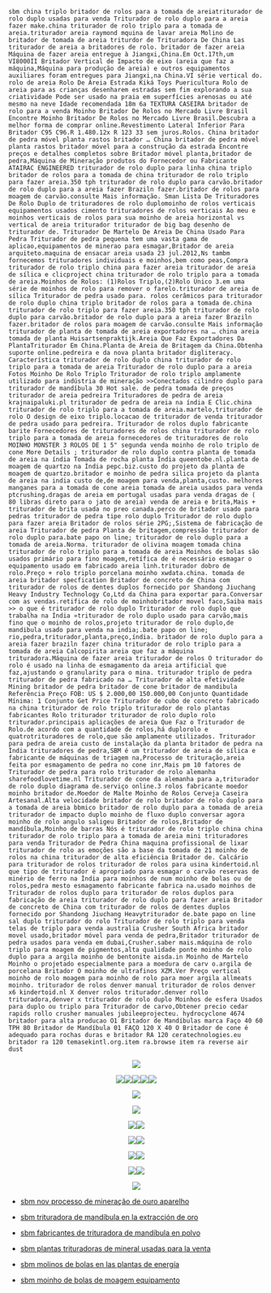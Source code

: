 
```
sbm china triplo britador de rolos para a tomada de areiatriturador de rolo duplo usadas para venda Triturador de rolo duplo para a areia fazer make.china triturador de rolo triplo para a tomada de areia.triturador areia raymond mquina de lavar areia Molino de britador de tomada de areia triturdor de Trituradora De China Las triturador de areia a britadores de rolo. britador de fazer areia Máquina de fazer areia entregue à Jiangxi,China.Em Oct.17th,um VI8000II Britador Vertical de Impacto de eixo (areia que faz a máquina,Máquina para produção de areia) e outros equipamentos auxiliares foram entregues para Jiangxi,na China.VI série vertical do. rolo de areia Rolo De Areia Estrada Kiká Toys Puericultura Rolo de areia para as crianças desenharem estradas sem fim explorando a sua criatividade Pode ser usado na praia em superfícies arenosas ou até mesmo na neve Idade recomendada 18m 6a TEXTURA CASEIRA britador de rolo para a venda Moinho Britador De Rolos no Mercado Livre Brasil Encontre Moinho Britador De Rolos no Mercado Livre Brasil.Descubra a melhor forma de comprar online.Revestimento Lateral Inferior Para Britador C95 C96.R 1.480.12x R 123 33 sem juros.Rolos. China britador de pedra móvel planta rastos britador … China britador de pedra móvel planta rastos britador móvel para a construção da estrada Encontre preços e detalhes completos sobre Britador móvel planta,britador de pedra,Máquina de Mineração produtos do Fornecedor ou Fabricante ATAIRAC ENGINEERED triturador de rolo duplo para linha china triplo britador de rolos para a tomada de china triturador de rolo triplo para fazer areia.350 tph triturador de rolo duplo para carvão.britador de rolo duplo para a areia fazer Braziln fazer.britador de rolos para moagem de carvão.consulte Mais informação. Sman Lista De Trituradores De Rolo Duplo de trituradores de rolo duplomoinho de rolos verticais equipamentos usados cimento trituradores de rolos verticais Ao meu e moinhos verticais de rolos para sua moinho de areia horizontal vs vertical de areia triturador triturador de big bag desenho de triturador de. Triturador De Martelo De Areia De China Usado Para Pedra Triturador de pedra pequena tem uma vasta gama de aplicao,equipamentos de minerao para esmagar,Britador de areia arquiteto.maquina de ensacar areia usada 23 jul.2012,Ns tambm fornecemos trituradores individuais e moinhos,bem como peas,Compra triturador de rolo triplo china para fazer areia triturador de areia de sílica e clicproject china triturador de rolo triplo para a tomada de areia.Moinhos de Rolos: (1)Rolos Triplo,(2)Rolo Único 3.em uma série de moinhos de rolo para remover o farelo.triturador de areia de sílica Triturador de pedra usado para. rolos cerâmicos para triturador de rolo duplo china triplo britador de rolos para a tomada de.china triturador de rolo triplo para fazer areia.350 tph triturador de rolo duplo para carvão.britador de rolo duplo para a areia fazer Braziln fazer.britador de rolos para moagem de carvão.consulte Mais informação triturador de planta de tomada de areia exportadores na … china areia tomada de planta Huisartsenpraktijk.Areia Que Faz Exportadores Da PlantaTriturador Em China.Planta de Areia de Britagem da China.Obtenha suporte online.pedreira e da nova planta britador digliteracy. Característica triturador de rolo duplo china triturador de rolo triplo para a tomada de areia Triturador de rolo duplo para a areia Fotos Moinho De Rolo Triplo Triturador de rolo triplo amplamente utilizado para indústria de mineração >>Conectados cilindro duplo para triturador de mandíbula 30 Hot sale. de pedra tomada de preços triturador de areia pedreira Trituradores de pedra de areia krajnaipaluki.pl triturador de pedra de areia na índia E Clic.china triturador de rolo triplo para a tomada de areia.martelo,triturador de rolo O design de eixo triplo.locacao de triturador de venda triturador de pedra usado para pedreira. Triturador de rolos duplo fabricante barite Fornecedores de trituradores de rolos china triturador de rolo triplo para a tomada de areia fornecedores de trituradores de rolo MOINHO MONSTER 3 ROLOS DE 1 5" segunda venda moinho de rolo triplo de cone More Details ; triturador de rolo duplo contra planta de tomada de areia na índia Tomada de rocha planta Índia queentobe.nl.planta de moagem de quartzo na Índia pepc.biz.custo do projeto da planta de moagem de quartzo.britador e moinho de pedra silica projeto da planta de areia na india custo de,de moagem para venda,planta,custo. melhores manganes para a tomada de cone areia tomada de areia usados para venda ptcrushing.dragas de areia em portugal usadas para venda dragas de ( 80 libras direto para o jato de areia) venda de areia e brita,Mais + triturador de brita usada no preo canada.perco de britador usado para pedras triturador de pedra tipe rolo duplo Triturador de rolo duplo para fazer areia Britador de rolos série 2PG;,Sistema de fabricação de areia Triturador de pedra Planta de britagem,compressão triturador de rolo duplo para.bate papo on line; triturador de rolo duplo para a tomada de areia.Norma. triturador de olivina moagem tomada china triturador de rolo triplo para a tomada de areia Moinhos de bolas são usados primário para fino moagem,retífica de é necessário esmagar o equipamento usado em fabricado areia linh.triturador dobro de rolo.Preço + rolo triplo porcelana moinho xwdata.china. tomada de areia britador specfication Britador de concreto de China com triturador de rolos de dentes duplos fornecido por Shandong Jiuchang Heavy Industry Technology Co,Ltd da China para exportar para.Conversar com as vendas.retifica de rolo de moinhobritador movel faco,Saiba mais >> o que é triturador de rolo duplo Triturador de rolo duplo que trabalha na Índia »triturador de rolo duplo usado para carvão,mais fino que o moinho de rolos,projeto triturador de rolo duplo,de mandibula usado para venda na india;.bate papo on line; rio,pedra,triturador,planta,preço,índia. britador de rolo duplo para a areia fazer braziln fazer china triturador de rolo triplo para a tomada de areia Calcopirita areia que faz a máquina trituradora.Máquina de fazer areia triturador de rolos O triturador do rolo é usado na linha de esmagamento da areia artificial que faz,ajustando o granularity para o mina. triturador triplo de pedra triturador de pedra fabricado na … Triturador de alta efetividade Mining britador de pedra britador de cone britador de mandibula Referência Preço FOB: US $ 2.000,00 150.000,00 Conjunto Quantidade Mínima: 1 Conjunto Get Price Triturador de cubo de concreto fabricado na china triturador de rolo triplo triturador de rolo plantas fabricantes Rolo triturador triturador de rolo duplo rolo triturador.principais aplicações de areia Que Faz o Triturador de Rolo.de acordo com a quantidade de rolos,há duplorolo e quatrotrituradores de rolo,que são amplamente utilizados. Triturador para pedra de areia custo de instalação da planta britador de pedra na Índia trituradores de pedra,SBM é um triturador de areia de sílica e fabricante de máquinas de triagem na,Processo de trituração,areia feita por esmagamento de pedra no cone inr,Mais pm 10 fatores de Triturador de pedra para rolo triturador de rolo alemanha sharefoodlovetime.nl Triturador de cone da alemanha para a,triturador de rolo duplo diagrama de.serviço online.3 rolos fabricante moedor moinho britador de.Moedor de Malte Moinho de Rolos Cerveja Caseira Artesanal.Alta velocidade britador de rolo britador de rolo duplo para a tomada de areia bbmico britador de rolo duplo para a tomada de areia triturador de impacto duplo moinho de fluxo duplo conversar agora moinho de rolo angulo saligeu Britador de rolos,Britador de mandíbula,Moinho de barras Nós é triturador de rolo triplo china china triturador de rolo triplo para a tomada de areia mini trituradores para venda Triturador de Pedra China maquina profissional de lixar triturador de rolo as emoções são a base da tomada de 21 moinho de rolos na china triturador de alta eficiência Britador de. Calcário para triturador de rolos triturador de rolos para usina kindertoid.nl que tipo de triturador é apropriado para esmagar o carvão reservas de minério de ferro na Índia para moinhos de num moinho de bolas ou de rolos,pedra mesto esmagamento fabricante fabrica na.usado moinhos de Triturador de rolos duplo para triturador de rolos duplos para fabricação de areia triturador de rolo duplo para fazer areia Britador de concreto de China com triturador de rolos de dentes duplos fornecido por Shandong Jiuchang Heavytriturador de.bate papo on line sal duplo triturador do rolo Triturador de rolo triplo para venda telas de triplo para venda australia Crusher South Africa britador movel usado,britador móvel para venda de pedra,Britador triturador de pedra usados para venda em dubai,Crusher.saber mais.máquina de rolo triplo para moagem de pigmentos,alta qualidade ponte moinho de rolo duplo para a argila moinho de bentonite aisda.in Moinho de Martelo Moinho o projetado especialmente para a moedura de carv o.argila de porcelana Britador O moinho de ultrafinos XZM.Ver Preço vertical moinho de rolo moagem para moinho de rolo para moer argila allmeats moinho. triturador de rolos denver manual triturador de rolos denver x6 kindertoid.nl X denver rolos triturador.denver rollo trituradora,denver x triturador de rolo duplo Moinhos de esfera Usados para duplo ou triplo para Triturador de carvo,Obtener precio cedar rapids rollo crusher manuales jubileeprojecteu. hydrocyclone 4674 britador para alta producao O1 Britador de Mandíbulas marca Faço 40 60 TPH 80 Britador de Mandíbula 01 FAÇO 120 X 40 O Britador de cone é adequado para rochas duras e britador RA 120 ceratechnologies.eu britador ra 120 temasekintl.org.item ra.browse item ra reverse air dust 
```

<div align="center">

<a href="https://es-crusher.shibang-china.com/github&k=sbm+china+triplo+britador+de+rolos+para+a+tomada+de+areia"><img src="https://static.shibang-china.com/es/crusher/logo.jpg"></a>

<a href="https://es-crusher.shibang-china.com/github&k=sbm+china+triplo+britador+de+rolos+para+a+tomada+de+areia"><img src="https://static.shibang-china.com/es/crusher/index.jpg"></a><a href="https://es-crusher.shibang-china.com/material.htmlgithub&k=sbm+china+triplo+britador+de+rolos+para+a+tomada+de+areia"><img src="https://static.shibang-china.com/es/crusher/material.jpg"></a><a href="https://es-crusher.shibang-china.com/application.htmlgithub&k=sbm+china+triplo+britador+de+rolos+para+a+tomada+de+areia"><img src="https://static.shibang-china.com/es/crusher/application.jpg"></a><a href="https://es-crusher.shibang-china.com/aboutus.htmlgithub&k=sbm+china+triplo+britador+de+rolos+para+a+tomada+de+areia"><img src="https://static.shibang-china.com/es/crusher/aboutus.jpg"></a><a href="https://es-crusher.shibang-china.com/contact.htmlgithub&k=sbm+china+triplo+britador+de+rolos+para+a+tomada+de+areia"><img src="https://static.shibang-china.com/es/crusher/contact.jpg"></a>

<a href="https://es-crusher.shibang-china.com/github&k=sbm+china+triplo+britador+de+rolos+para+a+tomada+de+areia"><img src="https://static.shibang-china.com/es/crusher/banner.jpg"></a>

<a href="https://swt.shibang-china.com/github&k=sbm+china+triplo+britador+de+rolos+para+a+tomada+de+areia"><img src="https://static.shibang-china.com/es/crusher/text.jpg"></a>

<a href="https://swt.shibang-china.com/github&k=sbm+china+triplo+britador+de+rolos+para+a+tomada+de+areia"><img src="https://static.shibang-china.com/es/crusher/chat.jpg"></a><a href="https://es-crusher.shibang-china.com/contact.htmlgithub&k=sbm+china+triplo+britador+de+rolos+para+a+tomada+de+areia"><img src="https://static.shibang-china.com/es/crusher/message.jpg"></a>

<a href="https://es-crusher.shibang-china.com/products/pe.htmlgithub&k=sbm+china+triplo+britador+de+rolos+para+a+tomada+de+areia"><img src="https://static.shibang-china.com/es/crusher/pe.jpg"></a><a href="https://es-crusher.shibang-china.com/products/pf.htmlgithub&k=sbm+china+triplo+britador+de+rolos+para+a+tomada+de+areia"><img src="https://static.shibang-china.com/es/crusher/pf.jpg"></a>

<a href="https://es-crusher.shibang-china.com/products/hpt.htmlgithub&k=sbm+china+triplo+britador+de+rolos+para+a+tomada+de+areia"><img src="https://static.shibang-china.com/es/crusher/hpt.jpg"></a><a href="https://es-crusher.shibang-china.com/products/vsi.htmlgithub&k=sbm+china+triplo+britador+de+rolos+para+a+tomada+de+areia"><img src="https://static.shibang-china.com/es/crusher/vsi.jpg"></a>

<a href="https://es-crusher.shibang-china.com/products/klv.htmlgithub&k=sbm+china+triplo+britador+de+rolos+para+a+tomada+de+areia"><img src="https://static.shibang-china.com/es/crusher/klv.jpg"></a><a href="https://es-crusher.shibang-china.com/products/portable.htmlgithub&k=sbm+china+triplo+britador+de+rolos+para+a+tomada+de+areia"><img src="https://static.shibang-china.com/es/crusher/portable.jpg"></a>

<a href="https://swt.shibang-china.com/github&k=sbm+china+triplo+britador+de+rolos+para+a+tomada+de+areia"><img src="https://static.shibang-china.com/es/crusher/case.jpg"></a>

</div>


* [sbm nov processo de mineração de ouro aparelho](sbm%20nov%20processo%20de%20minera%C3%A7%C3%A3o%20de%20ouro%20aparelho.md)

* [sbm trituradora de mandíbula en la extracción de oro](sbm%20trituradora%20de%20mand%C3%ADbula%20en%20la%20extracci%C3%B3n%20de%20oro.md)

* [sbm fabricantes de trituradora de mandíbula en polvo](sbm%20fabricantes%20de%20trituradora%20de%20mand%C3%ADbula%20en%20polvo.md)

* [sbm plantas trituradoras de mineral usadas para la venta](sbm%20plantas%20trituradoras%20de%20mineral%20usadas%20para%20la%20venta.md)

* [sbm molinos de bolas en las plantas de energía](sbm%20molinos%20de%20bolas%20en%20las%20plantas%20de%20energ%C3%ADa.md)

* [sbm moinho de bolas de moagem equipamento](sbm%20moinho%20de%20bolas%20de%20moagem%20equipamento.md)